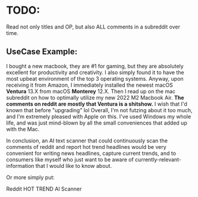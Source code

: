 # TODO:

Read not only titles and OP, but also ALL comments in a subreddit over time.

## UseCase Example: 
I bought a new macbook, they are #1 for gaming, but they are absolutely excellent for productivity and creativity.
I also simply found it to have the most upbeat environment of the top 3 operating systems.
Anyway, upon receiving it from Amazon, I immediately installed the newest macOS **Ventura** 13.X from macOS **Monterey** 12.X.
Then I read up on the mac subreddit on how to optimally utilize my new 2022 M2 Macbook Air.
**The comments on reddit are mostly that Ventura is a shitshow.**
I wish that I'd known that before "upgrading" lol
Overall, I'm not futzing about it too much, and I'm extremely pleased with Apple on this. 
I've used Windows my whole life, and was just mind-blown by all the small conveniences that added up with the Mac.

In conclusion, an AI text scanner that could continuously scan the comments of reddit and report hot trend headlines would be very convenient for writing news headlines, capture current trends, and to consumers like myself who just want to be aware of currently-relevant-information that I would like to know about. 

Or more simply put:

Reddit HOT TREND AI Scanner
